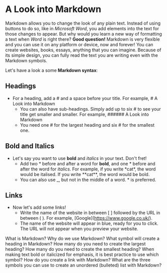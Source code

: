 # A Look into Markdown

Markdown allows you to change the look of any plain text. Instead of using buttons to do so, like in *Microsoft Word*, you add elements into the text for those changes to appear.
But why would you learn a new way of formatting a text when *Word* is right there? 
**Good question!** Markdown is very flexible and you can use it on any platform or device, now and forever! 
You can create websites, books, essays, anything that you can imagine. Because of its simple design, you can fully read the text you are writing even with the Markdown symbols.

Let's have a look a some **Markdown syntax**:

## Headings

- For a heading, add a \# and a space before your title. For example, \# A Look into Markdown 
  - You can also have sub-headings. Simply add up to six \# to see your title get smaller and smaller. For example, \#\#\#\#\#\# A Look into Markdown
  - You need one \# for the largest heading and six \# for the smallest one.

## Bold and Italics

- Let's say you want to use **bold** and *italics* in your text. Don't fret!
  - Add two \* before and after a word for **bold**, and one \* before and after the word for *italics*. For example, if you write \*cat\*, the word would be italised. If you write \*\*cat\*\*, the word would be bold.
  - You can also use \_, but not in the middle of a word. \* is preferred.

## Links

- Now let's add some links!
  - Write the name of the website in between [ ] followed by the URL in between ( ). For example, \[Google\]\(https://www.google.co.uk/).
  - The name of the website will appear in blue, ready for you to click. The URL will not appear when you preview your website.









What is Markdown?
Why do we use Markdown?
What symbol will create a heading in Markdown?
How many do you need to create the largest heading?
How many do you need to create the smallest heading?
When making text bold or italicized for emphasis, it is best practice to use which symbol?
How do you create a link with Markdown?
What are the three symbols you can use to create an unordered (bulleted) list with Markdown?
